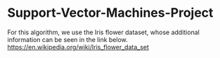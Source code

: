 # Support-Vector-Machines-Project

For this algorithm, we use the Iris flower dataset, whose additional information can be seen in the link below.
https://en.wikipedia.org/wiki/Iris_flower_data_set
